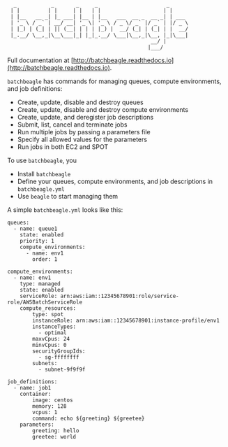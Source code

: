 ``` 
  _           _       _     _                      _      
 | |         | |     | |   | |                    | |     
 | |__   __ _| |_ ___| |__ | |__   ___  __ _  __ _| | ___ 
 | '_ \ / _` | __/ __| '_ \| '_ \ / _ \/ _` |/ _` | |/ _ \
 | |_) | (_| | || (__| | | | |_) |  __/ (_| | (_| | |  __/
 |_.__/ \__,_|\__\___|_| |_|_.__/ \___|\__,_|\__, |_|\___|
                                              __/ |       
                                             |___/        
```

Full documentation at [http://batchbeagle.readthedocs.io](http://batchbeagle.readthedocs.io).

`batchbeagle` has commands for managing queues, compute environments, and job definitions:

* Create, update, disable and destroy queues
* Create, update, disable and destroy compute environments
* Create, update, and deregister job descriptions
* Submit, list, cancel and terminate jobs
* Run multiple jobs by passing a parameters file
* Specify all allowed values for the parameters
* Run jobs in both EC2 and SPOT

To use ``batchbeagle``, you

* Install ``batchbeagle``
* Define your queues, compute environments, and job descriptions in ``batchbeagle.yml``
* Use ``beagle`` to start managing them

A simple ``batchbeagle.yml`` looks like this:

    queues:
      - name: queue1
        state: enabled
        priority: 1
        compute_environments:
          - name: env1
            order: 1

    compute_environments:
      - name: env1
        type: managed
        state: enabled
        serviceRole: arn:aws:iam::12345678901:role/service-role/AWSBatchServiceRole
        compute_resources:
            type: spot
            instanceRole: arn:aws:iam::12345678901:instance-profile/env1
            instanceTypes:
              - optimal
            maxvCpus: 24
            minvCpus: 0
            securityGroupIds:
              - sg-ffffffff
            subnets:
              - subnet-9f9f9f

    job_definitions:
      - name: job1
        container:
            image: centos
            memory: 128
            vcpus: 1
            command: echo ${greeting} ${greetee}
        parameters:
            greeting: hello
            greetee: world


